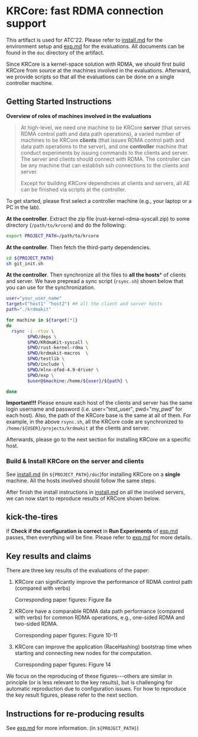 # KRCore: fast RDMA connection support 

This artifact is used for ATC'22.  Please refer to [install.md](docs/install.md) for the environment setup and [exp.md](docs/exp.md) for the evaluations. All documents can be found in the `doc` directory of the artifact.

Since KRCore is a kernel-space solution with RDMA, we should first build KRCore from source at the machines involved in the evaluations. Afterward, we provide scripts so that all the evaluations can be done on a single controller machine. 

## Getting Started Instructions

**Overview of roles of machines involved in the evaluations**

> At high-level, we need one machine to be KRCore **server** (that serves RDMA control path and data path operations), a varied number of machines to be KRCore **clients** (that issues RDMA control path and data path operations to the server),  and one **controller** machine that conduct experiments by issuing commands to the clients and server. The server and clients should connect with RDMA. The controller can be any machine that can establish ssh connections to the clients and server. 
>
> Except for building KRCore dependncies at clients and servers, all AE can be finished via scripts at the controller. 

To get started, please first select a controller machine (e.g., your laptop or a PC in the lab). 

**At the controller**. Extract the zip file (rust-kernel-rdma-syscall.zip) to some directory (`/path/to/krcore`)  and do the following: 

```sh
export PROJECT_PATH=/path/to/krcore
```

**At the controller**.  Then fetch the third-party dependencies.

```sh
cd ${PROJECT_PATH}
sh git_init.sh
```

**At the controller**.  Then synchronize all the files to **all the hosts*** of clients and server. We have prepread a sync script (`rsync.sh`)  shown below that you can use for the synchronization. 

```sh
user="your_user_name"
target=("host1" "host2") ## all the client and server hosts 
path="./krdmakit"

for machine in ${target[*]}
do
  rsync -i -rtuv \
        $PWD/deps \
        $PWD/KRdmaKit-syscall \
        $PWD/rust-kernel-rdma \
        $PWD/krdmakit-macros  \        
        $PWD/testlib \
        $PWD/include \
        $PWD/mlnx-ofed-4.9-driver \
        $PWD/exp \
        $user@$machine:/home/${user}/${path} \

done
```

**Important!!!** Please ensure each host of the clients and server has the same  login username and password  (i.e. user="test_user",  pwd="my_pwd" for each host). Also, the path of the KRCore base is the same at all of them. For example, in the above `rsync.sh`, all the KRCore code are synchronized to `/home/${USER}/projects/krdmakit` at the clients and server. 

Afterwards, please go to the next section for installing KRCore on a specific host. 

### Build & Install KRCore on the server and clients

See [install.md](docs/install.md) (in `${PROJECT_PATH}/doc`)for installing KRCore on a **single** machine. All the hosts involved should follow the same steps. 

After finish the install instructions in [install.md](docs/install.md) on all the involved servers, we can now start to reproduce results of KRCore shown below. 



## kick-the-tires

If **Check if the configuration is correct** in **Run Experiments** of [exp.md](docs/exp.md) passes, then everything will be fine. Please refer to [exp.md](docs/exp.md)  for more details. 



## Key results and claims  

There are three key results of the evaluations of the paper:

1. KRCore can significantly improve the performance of RDMA control path (compared with verbs)

   Corresponding paper figures: Figure 8a 

2. KRCore have a comparable RDMA data path performance (compared with verbs) for common RDMA operations, e.g., one-sided RDMA and two-sided RDMA. 

   Corresponding paper figures: Figure 10-11

3. KRCore can improve the application (RaceHashing) bootstrap time when starting and connecting new nodes for the computation. 

   Corresponding paper figures: Figure 14

We focus on the reproducing of these figures---others are similar in principle (or is less relevant to the key results), but is challenging for automatic reproduction due to configuration issues. For how to reproduce the key result figures, please refer to the next section. 

## Instructions for re-producing results

See [exp.md](docs/exp.md) for more information. (in `${PROJECT_PATH}`)

